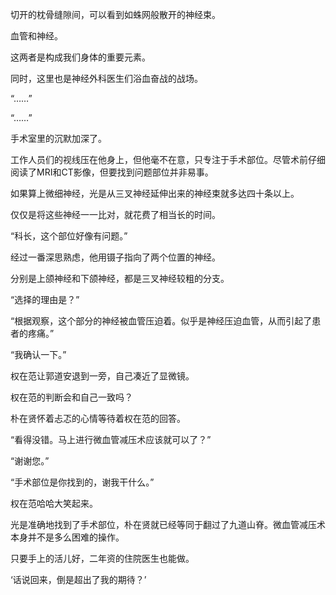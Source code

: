 切开的枕骨缝隙间，可以看到如蛛网般散开的神经束。

血管和神经。

这两者是构成我们身体的重要元素。

同时，这里也是神经外科医生们浴血奋战的战场。

“……”

“……”

手术室里的沉默加深了。

工作人员们的视线压在他身上，但他毫不在意，只专注于手术部位。尽管术前仔细阅读了MRI和CT影像，但要找到问题部位并非易事。

如果算上微细神经，光是从三叉神经延伸出来的神经束就多达四十条以上。

仅仅是将这些神经一一比对，就花费了相当长的时间。

“科长，这个部位好像有问题。”

经过一番深思熟虑，他用镊子指向了两个位置的神经。

分别是上颌神经和下颌神经，都是三叉神经较粗的分支。

“选择的理由是？”

“根据观察，这个部分的神经被血管压迫着。似乎是神经压迫血管，从而引起了患者的疼痛。”

“我确认一下。”

权在范让郭道安退到一旁，自己凑近了显微镜。

权在范的判断会和自己一致吗？

朴在贤怀着忐忑的心情等待着权在范的回答。

“看得没错。马上进行微血管减压术应该就可以了？”

“谢谢您。”

“手术部位是你找到的，谢我干什么。”

权在范哈哈大笑起来。

光是准确地找到了手术部位，朴在贤就已经等同于翻过了九道山脊。微血管减压术本身并不是多么困难的操作。

只要手上的活儿好，二年资的住院医生也能做。

‘话说回来，倒是超出了我的期待？’